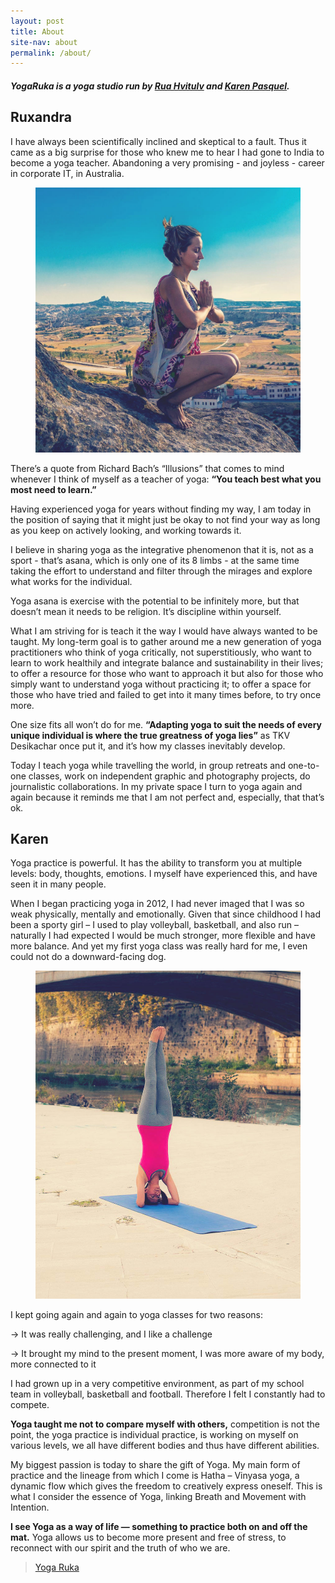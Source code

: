 ```yaml
---
layout: post
title: About
site-nav: about
permalink: /about/
---
```


<h5>YogaRuka is a yoga studio run by <a href="#rua">Rua Hvitulv</a> and <a href="#karen">Karen Pasquel</a>.</h5>

## Ruxandra

I have always been scientifically inclined and skeptical to a fault. Thus it came as a big surprise for those who knew me to hear I had gone to India to become a yoga teacher. Abandoning a very promising - and joyless - career in corporate IT, in Australia.

<figure class="u-pull-right image-small">
	<img src="/assets/images/about/rua.jpg">
</figure>

There’s a quote from Richard Bach’s “Illusions” that comes to mind whenever I think of myself as a teacher of yoga: **“You teach best what you most need to learn.”**

Having experienced yoga for years without finding my way, I am today in the position of saying that it might just be okay to not find your way as long as you keep on actively looking, and working towards it.

I believe in sharing yoga as the integrative phenomenon that it is, not as a sport - that’s asana, which is only one of its 8 limbs - at the same time taking the effort to understand and filter through the mirages and explore what works for the individual.

Yoga asana is exercise with the potential to be infinitely more, but that doesn’t mean it needs to be religion. It’s discipline within yourself.

What I am striving for is teach it the way I would have always wanted to be taught. My long-term goal is to gather around me a new generation of yoga practitioners who think of yoga critically, not superstitiously, who want to learn to work healthily and integrate balance and sustainability in their lives; to offer a resource for those who want to approach it but also for those who simply want to understand yoga without practicing it; to offer a space for those who have tried and failed to get into it many times before, to try once more.

One size fits all won’t do for me. **“Adapting yoga to suit the needs of every unique individual is where the true greatness of yoga lies”** as TKV Desikachar once put it, and it’s how my classes inevitably develop.

Today I teach yoga while travelling the world, in group retreats and one-to-one classes, work on independent graphic and photography projects, do journalistic collaborations. In my private space I turn to yoga again and again because it reminds me that I am not perfect and, especially, that that’s ok.

## Karen

Yoga practice is powerful. It has the ability to transform you at multiple levels: body, thoughts, emotions. I myself have experienced this, and have seen it in many people.

When I began practicing yoga in 2012, I had never imaged that I was so weak physically, mentally and emotionally. Given that since childhood I had been a sporty girl – I used to play volleyball, basketball, and also run – naturally I had expected I would be much stronger, more flexible and have more balance. And yet my first yoga class was really hard for me, I even could not do a downward-facing dog.

<figure class="u-pull-right image-small">
	<img src="/assets/images/about/karen.jpg">
</figure>

I kept going again and again to yoga classes for two reasons:

→ It was really challenging, and I like a challenge

→ It brought my mind to the present moment, I was more aware of my body, more connected to it

I had grown up in a very competitive environment, as part of my school team in volleyball, basketball and football. Therefore I felt I constantly had to compete.

**Yoga taught me not to compare myself with others,** competition is not the point, the yoga practice is individual practice, is working on myself on various levels, we all have different bodies and thus have different abilities.

My biggest passion is today to share the gift of Yoga. My main form of practice and the lineage from which I come is Hatha – Vinyasa yoga, a dynamic flow which gives the freedom to creatively express oneself. This is what I consider the essence of Yoga, linking Breath and Movement with Intention.

**I see Yoga as a way of life — something to practice both on and off the mat.** Yoga allows us to become more present and free of stress, to reconnect with our spirit and the truth of who we are.

<div class="fb-page" data-href="https://www.facebook.com/yogaruka/" data-small-header="true" data-adapt-container-width="true" data-hide-cover="false" data-show-facepile="true"><div class="fb-xfbml-parse-ignore"><blockquote cite="https://www.facebook.com/yogaruka/"><a href="https://www.facebook.com/yogaruka/">Yoga Ruka</a></blockquote></div></div>

<div id="fb-root"></div>
<script>(function(d, s, id) {
  var js, fjs = d.getElementsByTagName(s)[0];
  if (d.getElementById(id)) return;
  js = d.createElement(s); js.id = id;
  js.src = "//connect.facebook.net/en_US/sdk.js#xfbml=1&version=v2.5&appId=147976175388475";
  fjs.parentNode.insertBefore(js, fjs);
}(document, 'script', 'facebook-jssdk'));</script>
